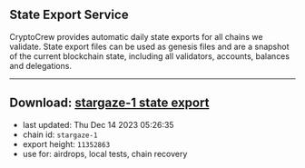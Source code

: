 ## State Export Service
CryptoCrew provides automatic daily state exports for all chains we validate. State export files can be used as genesis files and are a snapshot of the current blockchain state, including all validators, accounts, balances and delegations.

---
**Download: [stargaze-1 state export](https://dl.ccvalidators.com/SERVICE/stargaze/stargaze-1_export_11352863.json)**
---

- last updated: Thu Dec 14 2023 05:26:35
- chain id: `stargaze-1`
- export height: `11352863`
- use for: airdrops, local tests, chain recovery
